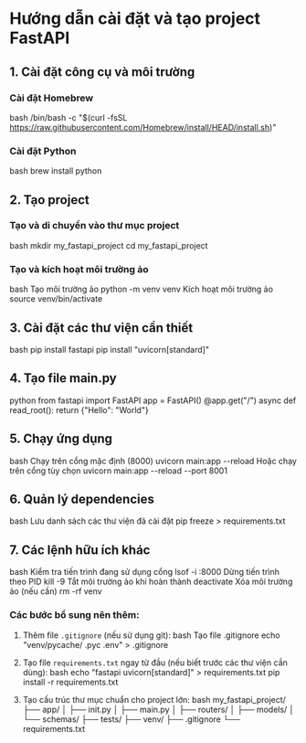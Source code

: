 # Hướng dẫn cài đặt và tạo project FastAPI

## 1. Cài đặt công cụ và môi trường
### Cài đặt Homebrew
bash
/bin/bash -c "$(curl -fsSL https://raw.githubusercontent.com/Homebrew/install/HEAD/install.sh)"

### Cài đặt Python
bash
brew install python

## 2. Tạo project
### Tạo và di chuyển vào thư mục project
bash
mkdir my_fastapi_project
cd my_fastapi_project

### Tạo và kích hoạt môi trường ảo
bash
Tạo môi trường ảo
python -m venv venv
Kích hoạt môi trường ảo
source venv/bin/activate

## 3. Cài đặt các thư viện cần thiết
bash
pip install fastapi
pip install "uvicorn[standard]"

## 4. Tạo file main.py
python
from fastapi import FastAPI
app = FastAPI()
@app.get("/")
async def read_root():
return {"Hello": "World"}

## 5. Chạy ứng dụng
bash
Chạy trên cổng mặc định (8000)
uvicorn main:app --reload
Hoặc chạy trên cổng tùy chọn
uvicorn main:app --reload --port 8001

## 6. Quản lý dependencies
bash
Lưu danh sách các thư viện đã cài đặt
pip freeze > requirements.txt

## 7. Các lệnh hữu ích khác
bash
Kiểm tra tiến trình đang sử dụng cổng
lsof -i :8000
Dừng tiến trình theo PID
kill -9 <PID>
Tắt môi trường ảo khi hoàn thành
deactivate
Xóa môi trường ảo (nếu cần)
rm -rf venv

### Các bước bổ sung nên thêm:

1. Thêm file `.gitignore` (nếu sử dụng git):
bash
Tạo file .gitignore
echo "venv/pycache/
.pyc
.env" > .gitignore

2. Tạo file `requirements.txt` ngay từ đầu (nếu biết trước các thư viện cần dùng):
bash
echo "fastapi
uvicorn[standard]" > requirements.txt
pip install -r requirements.txt

3. Tạo cấu trúc thư mục chuẩn cho project lớn:
bash
my_fastapi_project/
├── app/
│ ├── init.py
│ ├── main.py
│ ├── routers/
│ ├── models/
│ └── schemas/
├── tests/
├── venv/
├── .gitignore
└── requirements.txt